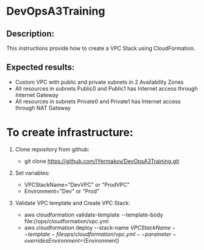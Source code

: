 # DevOpsA3Training

## Description:
This instructions provide how to create a VPC Stack using CloudFormation.

## Expected results:
* Custom VPC with public and private subnets in 2 Availability Zones
* All resources in subnets Public0 and Public1 has Internet access through Internet Gateway
* All resources in subnets Private0 and Private1 has Internet access through NAT Gateway


# To create infrastructure:

1. Clone repository from github:
   - git clone https://github.com/IYermakov/DevOpsA3Training.git

2. Set variables:
   - VPCStackName="DevVPC" or "ProdVPC"
   - Environment="Dev" or "Prod"

3. Validate VPC template and Create VPC Stack:
   - aws cloudformation validate-template --template-body file://ops/cloudformation/vpc.yml
   - aws cloudformation deploy --stack-name ${VPCStackName} --template-file ops/cloudformation/vpc.yml --parameter-overrides Environment=${Environment}
